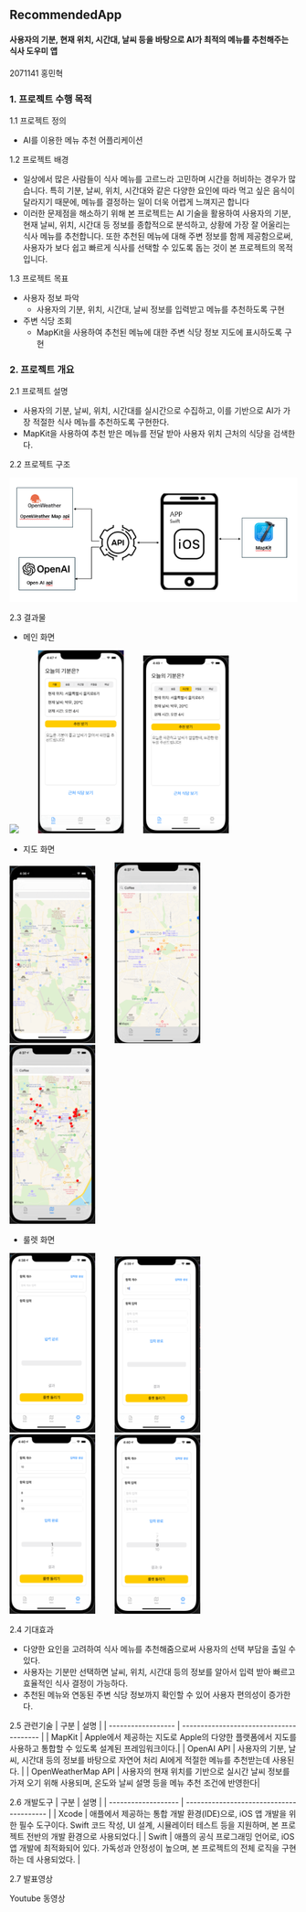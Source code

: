 ## RecommendedApp


#### 사용자의 기분, 현재 위치, 시간대, 날씨 등을 바탕으로 AI가 최적의 메뉴를 추천해주는 식사 도우미 앱

2071141 홍민혁


### 1. 프로젝트 수행 목적 

1.1 프로젝트 정의

  * AI를 이용한 메뉴 추천 어플리케이션

1.2 프로젝트 배경

  * 일상에서 많은 사람들이 식사 메뉴를 고르느라 고민하며 시간을 허비하는 경우가 많습니다. 특히 기분, 날씨, 위치, 시간대와 같은 다양한 요인에 따라 먹고 싶은 음식이 달라지기 때문에, 메뉴를 결정하는 일이 더욱 어렵게 느껴지곤 합니다
  * 이러한 문제점을 해소하기 위해 본 프로젝트는 AI 기술을 활용하여 사용자의 기분, 현재 날씨, 위치, 시간대 등 정보를 종합적으로 분석하고, 상황에 가장 잘 어울리는 식사 메뉴를 추천합니다. 또한 추천된 메뉴에 대해 주변 정보를 함께 제공함으로써, 사용자가 보다 쉽고 빠르게 식사를 선택할 수 있도록 돕는 것이 본 프로젝트의 목적입니다.
    
1.3 프로젝트 목표

 * 사용자 정보 파악
   * 사용자의 기분, 위치, 시간대, 날씨 정보를 입력받고 메뉴를 추천하도록 구현
 * 주변 식당 조회
   * MapKit을 사용하여 추천된 메뉴에 대한 주변 식당 정보 지도에 표시하도록 구현   

### 2. 프로젝트 개요

2.1 프로젝트 설명

 * 사용자의 기분, 날씨, 위치, 시간대를 실시간으로 수집하고, 이를 기반으로 AI가 가장 적절한 식사 메뉴를 추천하도록 구현한다.
 * MapKit을 사용하여 추천 받은 메뉴를 전달 받아 사용자 위치 근처의 식당을 검색한다.

2.2 프로젝트 구조

![프로젝트 구조](https://github.com/Leis0913/recommendedapp/blob/main/recommendedapp.PNG)


2.3 결과물

 * 메인 화면

<p align="left">
 <img src="https://github.com/user-attachments/assets/efb89462-ded7-430e-ad48-4c0209c8959e" width="150" style="margin-right: 30px;">
 <img src="https://github.com/Leis0913/recommendedapp/blob/main/recommended_menu.PNG" width="150" style="margin-right: 30px;">
 <img src="https://github.com/Leis0913/recommendedapp/blob/main/recommended_menu_2.PNG" width="150">
</p>

 * 지도 화면
   
<p align="left">
 <img src="https://github.com/Leis0913/recommendedapp/blob/main/map.PNG" width="150" style="margin-right: 30px;">
 <img src="https://github.com/Leis0913/recommendedapp/blob/main/find_in_map.PNG" width="150" style="margin-right: 30px;">
 <img src="https://github.com/Leis0913/recommendedapp/blob/main/found_in_map.PNG" width="150">
</p>

 * 룰렛 화면
 
 <p align="left">
 <img src="https://github.com/Leis0913/recommendedapp/blob/main/roulette.PNG" width="150" style="margin-right: 30px;">
 <img src="https://github.com/Leis0913/recommendedapp/blob/main/roulette_make_input.PNG" width="150" style="margin-right: 30px;">
 <img src="https://github.com/Leis0913/recommendedapp/blob/main/roulette_setting.PNG" width="150" style="margin-right: 30px;">
 <img src="https://github.com/Leis0913/recommendedapp/blob/main/roulette_finish.PNG" width="150">
 </p>


2.4 기대효과
 * 다양한 요인을 고려하여 식사 메뉴를 추천해줌으로써 사용자의 선택 부담을 출일 수 있다.
 * 사용자는 기분만 선택하면 날씨, 위치, 시간대 등의 정보를 알아서 입력 받아 빠르고 효율적인 식사 결정이 가능하다.
 * 추천된 메뉴와 연동된 주변 식당 정보까지 확인할 수 있어 사용자 편의성이 증가한다.

2.5 관련기술
| 구분               | 설명                                    |
| ------------------ | --------------------------------------- |
| MapKit             | Apple에서 제공하는 지도로 Apple의 다양한 플랫폼에서 지도를 사용하고 통합할 수 있도록 설계된 프레임워크이다.|
| OpenAI API         | 사용자의 기분, 날씨, 시간대 등의 정보를 바탕으로 자연어 처리 AI에게 적절한 메뉴를 추천받는데 사용된다.     |
| OpenWeatherMap API | 사용자의 현재 위치를 기반으로 실시간 날씨 정보를 가져 오기 위해 사용되며, 온도와 날씨 설명 등을 메뉴 추천 조건에 반영한다|


2.6 개발도구
| 구분                | 설명                                     |
| ------------------- | ---------------------------------------- |
| Xcode               | 	애플에서 제공하는 통합 개발 환경(IDE)으로, iOS 앱 개발을 위한 필수 도구이다. Swift 코드 작성, UI 설계, 시뮬레이터 테스트 등을 지원하며, 본 프로젝트 전반의 개발 환경으로 사용되었다.|
| Swift               | 애플의 공식 프로그래밍 언어로, iOS 앱 개발에 최적화되어 있다. 가독성과 안정성이 높으며, 본 프로젝트의 전체 로직을 구현하는 데 사용되었다. |

2.7 발표영상

Youtube 동영상

